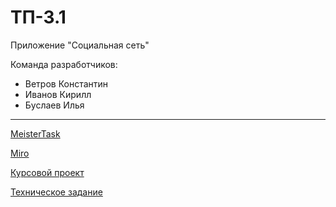 # ТП-3.1
Приложение "Социальная сеть"

Команда разработчиков:
- Ветров Константин
- Иванов Кирилл
- Буслаев Илья

---

[MeisterTask](https://www.meistertask.com/app/project/bz2yKxLy/tp-3-1)

[Miro](https://miro.com/app/board/uXjVMb0eRUM=/?share_link_id=119818405665)

[Курсовой проект](https://docs.google.com/document/d/1Vi0j3pDHgRQQPfoS7wnfmgKSvm_55mBClJrGzs8Gl8I/edit#heading=h.30j0zll)

[Техническое задание](https://docs.google.com/document/d/16DjSpiwfOjp537gDQIXw7YqxP--Cu_EHCHOdixwMWCs/edit)
